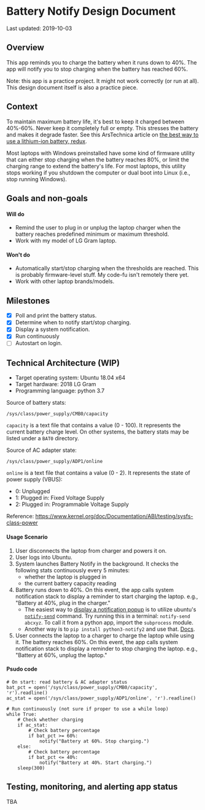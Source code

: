 # Battery Notify Design Document

Last updated: 2019-10-03

## Overview

This app reminds you to charge the battery when it runs down to 40%. The app will notify you to stop charging when the battery has reached 60%.

Note: this app is a practice project. It might not work correctly (or run at all). This design document itself is also a practice piece.

## Context

To maintain maximum battery life, it's best to keep it charged between 40%-60%. Never keep it completely full or empty. This stresses the battery and makes it degrade faster. See this ArsTechnica article on [the best way to use a lithium-ion battery, redux](https://arstechnica.com/gadgets/2014/04/ask-ars-the-best-way-to-use-a-lithium-ion-battery-redux/).

Most laptops with Windows preinstalled have some kind of firmware utility that can either stop charging when the battery reaches 80%, or limit the charging range to extend the battery's life. For most laptops, this utility stops working if you shutdown the computer or dual boot into Linux (i.e., stop running Windows).

## Goals and non-goals

#### Will do
- Remind the user to plug in or unplug the laptop charger when the battery reaches predefined minimum or maximum threshold.
- Work with my model of LG Gram laptop.

#### Won't do
- Automatically start/stop charging when the thresholds are reached. This is probably firmware-level stuff. My code-fu isn't remotely there yet.
- Work with other laptop brands/models.

## Milestones
- [x] Poll and print the battery status.
- [x] Determine when to notify start/stop charging.
- [x] Display a system notification.
- [x] Run continuously
- [ ] Autostart on login.

## Technical Architecture (WIP)

- Target operating system: Ubuntu 18.04 x64
- Target hardware: 2018 LG Gram
- Programming language: python 3.7

Source of battery stats:

`/sys/class/power_supply/CMB0/capacity`

`capacity` is a text file that contains a value (0 - 100). It represents the current battery charge level. On other systems, the battery stats may be listed under a `BAT0` directory.

Source of AC adapter state:

`/sys/class/power_supply/ADP1/online`

`online` is a text file that contains a value (0 - 2). It represents the state of power supply (VBUS):

- 0: Unplugged
- 1: Plugged in: Fixed Voltage Supply
- 2: Plugged in: Programmable Voltage Supply

Reference: https://www.kernel.org/doc/Documentation/ABI/testing/sysfs-class-power

#### Usage Scenario

1. User disconnects the laptop from charger and powers it on.
1. User logs into Ubuntu.
1. System launches Battery Notify in the background. It checks the following stats continuously every 5 minutes:
    - whether the laptop is plugged in
    - the current battery capacity reading
1. Battery runs down to 40%. On this event, the app calls system notification stack to display a reminder to start charging the laptop. e.g., "Battery at 40%, plug in the charger."
    - The easiest way to [display a notification popup](https://askubuntu.com/a/616996) is to utilize ubuntu's [`notify-send`](https://manpages.ubuntu.com/manpages/xenial/man1/notify-send.1.html) command. Try running this in a terminal: `notify-send abcxyz`. To call it from a python app, import the `subprocess` module.
    - Another way is to `pip install python3-notify2` and use that. [Docs](https://pypi.org/project/notify2/).
1. User connects the laptop to a charger to charge the laptop while using it. The battery reaches 60%. On this event, the app calls system notification stack to display a reminder to stop charging the laptop. e.g., "Battery at 60%, unplug the laptop."

#### Psudo code

```
# On start: read battery & AC adapter status
bat_pct = open('/sys/class/power_supply/CMB0/capacity', 'r').readline()
ac_stat = open('/sys/class/power_supply/ADP1/online', 'r').readline()

# Run continuously (not sure if proper to use a while loop)
while True:
    # Check whether charging
    if ac_stat:
        # Check battery percentage
        if bat_pct >= 60%:
            notify("Battery at 60%. Stop charging.")
    else:
        # Check battery percentage
        if bat_pct <= 40%:
            notify("Battery at 40%. Start charging.")
    sleep(300)
```

## Testing, monitoring, and alerting app status
TBA
